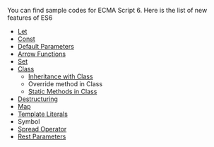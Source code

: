 You can find sample codes for ECMA Script 6. Here is the list of new features of ES6

* [Let](let.md)
* [Const](const.md)
* [Default Parameters](default-parameter.md)
* [Arrow Functions](arrow-function.md)
* [Set](set.md)
* [Class](class.md)
  * [Inheritance with Class](inheritance.md)
  * Override method in Class
  * [Static Methods in Class](static-method-class.md)
* [Destructuring](destructuring.md)
* [Map](map.md)
* [Template Literals](template-literals.md)
* Symbol
* [Spread Operator](spread-operator.md)
* [Rest Parameters](rest-parameters.md)